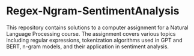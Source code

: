 # Regex-Ngram-SentimentAnalysis
This repository contains solutions to a computer assignment for a Natural Language Processing course. The assignment covers various topics including regular expressions, tokenization algorithms used in GPT and BERT, n-gram models, and their application in sentiment analysis.
